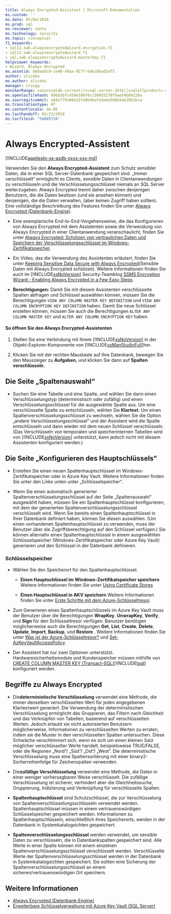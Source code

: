 ```yaml
---
title: Always Encrypted-Assistent | Microsoft-Dokumentation
ms.custom: ''
ms.date: 05/04/2016
ms.prod: sql
ms.reviewer: vanto
ms.technology: security
ms.topic: conceptual
f1_keywords:
- sql13.swb.alwaysencryptedwizard.encryption.f1
- sql13.swb.alwaysencryptedwizard.f1
- sql.swb.alwaysencryptedwizard.masterkey.f1
helpviewer_keywords:
- Wizard, Always Encrypted
ms.assetid: 68daddc9-ce48-49aa-917f-6dec86ad5af5
author: aliceku
ms.author: aliceku
manager: craigg
monikerRange: =azuresqldb-current||>=sql-server-2016||=sqlallproducts-allversions||>=sql-server-linux-2017||=azuresqldb-mi-current
ms.openlocfilehash: 696d3bfc454e396f8cc590d3178f8ae54b89128a
ms.sourcegitcommit: a94cf79160e22fa8b4bafe3e6e50bb54e20b1bca
ms.translationtype: HT
ms.contentlocale: de-DE
ms.lasthandoff: 01/23/2019
ms.locfileid: "54805716"
---
```

# <a name="always-encrypted-wizard"></a>Always Encrypted-Assistent
[!INCLUDE[appliesto-ss-asdb-xxxx-xxx-md](../../../includes/appliesto-ss-asdb-xxxx-xxx-md.md)]

Verwenden Sie den **Always Encrypted-Assistent** zum Schutz sensibler Daten, die in einer SQL Server-Datenbank gespeichert sind. „Immer verschlüsselt“ ermöglicht es Clients, sensible Daten in Clientanwendungen zu verschlüsseln und die Verschlüsselungsschlüssel niemals an SQL Server weiterzugeben. Always Encrypted trennt daher zwischen denjenigen Benutzern, die die Daten besitzen (und sie ansehen können) und denjenigen, die die Daten verwalten, (aber keinen Zugriff haben sollten).  Eine vollständige Beschreibung des Features finden Sie unter [Always Encrypted &#40;Datenbank-Engine&#41;](../../../relational-databases/security/encryption/always-encrypted-database-engine.md).  
 
 - Eine exemplarische End-to-End-Vorgehensweise, die das Konfigurieren von Always Encrypted mit dem Assistenten sowie die Verwendung von Always Encrypted in einer Clientanwendung veranschaulicht, finden Sie unter [Always Encrypted: Schützen von vertraulichen Daten und Speichern der Verschlüsselungsschlüssel im Windows-Zertifikatspeicher](https://azure.microsoft.com/documentation/articles/sql-database-always-encrypted/).  
 
 - Ein Video, das die Verwendung des Assistenten erläutert, finden Sie unter [Keeping Sensitive Data Secure with Always Encrypted](https://channel9.msdn.com/events/DataDriven/SQLServer2016/AlwaysEncrypted)(Sensible Daten mit Always Encrypted schützen). Weitere Informationen finden Sie auch im [!INCLUDE[ssNoVersion](../../../includes/ssnoversion-md.md)] Security-Teamblog [SSMS Encryption Wizard - Enabling Always Encrypted in a Few Easy Steps](https://blogs.msdn.com/b/sqlsecurity/archive/2015/11/01/ssms-encryption-wizard-enabling-always-encrypted-made-easy.aspx).  
 
 - **Berechtigungen:** Damit Sie mit diesem Assistenten verschlüsselte Spalten abfragen und Schlüssel auswählen können, müssen Sie die Berechtigungen `VIEW ANY COLUMN MASTER KEY DEFINITION` und `VIEW ANY COLUMN ENCRYPTION KEY DEFINITION` haben. Damit Sie neue Schlüssel erstellen können, müssen Sie auch die Berechtigungen `ALTER ANY COLUMN MASTER KEY` und `ALTER ANY COLUMN ENCRYPTION KEY` haben.  
 
 #### <a name="to-open-the-always-encrypted-wizard"></a>So öffnen Sie den Always Encrypted-Assistenten
 
 1.  Stellen Sie eine Verbindung mit Ihrem [!INCLUDE[ssNoVersion](../../../includes/ssnoversion-md.md)] in der Objekt-Explorer-Komponente von [!INCLUDE[ssManStudioFull](../../../includes/ssmanstudiofull-md.md)]her.  
   
 2.  Klicken Sie mit der rechten Maustaste auf Ihre Datenbank, bewegen Sie den Mauszeiger zu **Aufgaben**, und klicken Sie dann auf **Spalten verschlüsseln**.  
   
 ## <a name="column-selection-page"></a>Die Seite „Spaltenauswahl“
 - Suchen Sie eine Tabelle und eine Spalte, und wählen Sie dann einen Verschlüsselungstyp (deterministisch oder zufällig) und einen Verschlüsselungsschlüssel für die ausgewählte Spalte aus. Um eine verschlüsselte Spalte zu entschlüsseln, wählen Sie **Klartext**. Um einen Spaltenverschlüsselungsschlüssel zu wechseln, wählen Sie die Option „andere Verschlüsselungsschlüssel“ und der Assistent wird die Spalte entschlüsseln und dann wieder mit dem neuen Schlüssel verschlüsseln. (Das Verschlüsseln von temporalen und speicherinternen Tabellen wird von [!INCLUDE[ssNoVersion](../../../includes/ssnoversion-md.md)] unterstützt, kann jedoch nicht mit diesem Assistenten konfiguriert werden.)  
 
## <a name="master-key-configuration-page"></a>Die Seite „Konfigurieren des Hauptschlüssels“  
 - Erstellen Sie einen neuen Spaltenhauptschlüssel im Windows-Zertifikatspeicher oder in Azure Key Vault. Weitere Informationen finden Sie unter den Links unten unter „Schlüsselspeicher“.  
 
 - Wenn Sie einen automatisch generierter Spaltenverschlüsselungsschlüssel auf der Seite „Spaltenauswahl“ ausgewählt haben, müssen Sie ein Spaltenhauptschlüssel konfigurieren, mit dem der generierten Spaltenverschlüsselungsschlüssel verschlüsselt wird. Wenn Sie bereits einen Spaltenhauptschlüssel in Ihrer Datenbank definiert haben, können Sie diesen auswählen. (Um einen vorhandenen Spaltenhauptschlüssel zu verwenden, muss der Benutzer über die Zugriffsberechtigung auf den Schlüssel verfügen.) Sie können alternativ einen Spaltenhauptschlüssel in einem ausgewählten Schlüsselspeicher (Windows-Zertifikatspeicher oder Azure Key Vault) generieren und den Schlüssel in der Datenbank definieren.  
 
 ### <a name="key-storage"></a>**Schlüsselspeicher**  
 
 - Wählen Sie den Speicherort für den Spaltenhauptschlüssel.  
 
   - **Einen Hauptschlüssel im Windows-Zertifikatspeicher speichern** Weitere Informationen finden Sie unter [Using Certificate Stores](/windows/desktop/SecCrypto/using-certificate-stores)  
 
   - **Einen Hauptschlüssel in AKV speichern** Weitere Informationen finden Sie unter [Erste Schritte mit dem Azure-Schlüsseltresor](https://azure.microsoft.com/documentation/articles/key-vault-get-started/).  
 
 - Zum Generieren eines Spaltenhauptschlüssels im Azure Key Vault muss der Benutzer über die Berechtigungen **WrapKey**, **UnwrapKey**, **Verify**, und **Sign** für den Schlüsseltresor verfügen. Benutzer benötigen möglicherweise auch die Berechtigungen **Get**, **List**, **Create**, **Delete**, **Update**, **Import**, **Backup**, und **Restore** . Weitere Informationen finden Sie unter [Was ist der Azure-Schlüsseltresor?](https://azure.microsoft.com/documentation/articles/key-vault-whatis/) und [Set-AzKeyVaultAccessPolicy](https://msdn.microsoft.com/library/mt603625.aspx).  
 
 - Der Assistent hat nur zwei Optionen unterstützt. Hardwaresicherheitsmodule und Kundenspeicher müssen mithilfe von [CREATE COLUMN MASTER KEY &#40;Transact-SQL&#41;](../../../t-sql/statements/create-column-master-key-transact-sql.md)[!INCLUDE[tsql](../../../includes/tsql-md.md)] konfiguriert werden.  
 
 ## <a name="always-encrypted-terms"></a>Begriffe zu Always Encrypted  
 
 - Die**deterministische Verschlüsselung** verwendet eine Methode, die immer denselben verschlüsselten Wert für jeden angegebenen Klartextwert generiert. Die Verwendung der deterministischen Verschlüsselung ermöglicht das Gruppieren, das Filtern nach Gleichheit und das Verknüpfen von Tabellen, basierend auf verschlüsselten Werten. Jedoch erlaubt sie nicht autorisierten Benutzern möglicherweise, Informationen zu verschlüsselten Werten zu erraten, indem sie die Muster in den verschlüsselten Spalten untersuchen. Diese Schwäche verschlimmert sich, wenn es sich um einen kleinen Satz möglicher verschlüsselter Werte handelt, beispielsweise TRUE/FALSE, oder die Regionen „Nord“/ „Süd“/ „Ost“/ „West“. Die deterministische Verschlüsselung muss eine Spaltensortierung mit einer binary2-Sortierreihenfolge für Zeichenspalten verwenden.  
 
 - Die**zufällige Verschlüsselung** verwendet eine Methode, die Daten in einer weniger vorhersagbaren Weise verschlüsselt. Die zufällige Verschlüsselung ist sicherer, verhindert aber die Gleichheitssuche, Gruppierung, Indizierung und Verknüpfung für verschlüsselte Spalten.  

 - **Spaltenhauptschlüssel** sind Schutzschlüssel, die zur Verschlüsselung von Spaltenverschlüsselungsschlüsseln verwendet werden. Spaltenhauptschlüssel müssen in einem vertrauenswürdigen Schlüsselspeicher gespeichert werden. Informationen zu Spaltenhauptschlüsseln, einschließlich ihres Speicherorts, werden in der Datenbank in Systemkatalogsichten gespeichert.  

 - **Spaltenverschlüsselungsschlüssel** werden verwendet, um sensible Daten zu verschlüsseln, die in Datenbankspalten gespeichert sind. Alle Werte in einer Spalte können mit einem einzelnen Spaltenverschlüsselungsschlüssel verschlüsselt werden. Verschlüsselte Werte der Spaltenverschlüsselungsschlüssel werden in der Datenbank in Systemkatalogsichten gespeichert. Sie sollten eine Sicherung der Spaltenverschlüsselungsschlüssel an einem sicheren/vertrauenswürdigen Ort speichern.  

 ## <a name="see-also"></a>Weitere Informationen  
 - [Always Encrypted &#40;Datenbank-Engine&#41;](../../../relational-databases/security/encryption/always-encrypted-database-engine.md)   
 - [Erweiterbare Schlüsselverwaltung mit Azure Key Vault &#40;SQL Server&#41;](../../../relational-databases/security/encryption/extensible-key-management-using-azure-key-vault-sql-server.md)  

